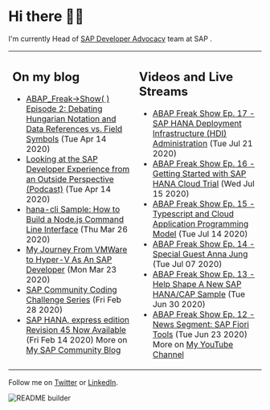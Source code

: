 
# Hi there 👋🏼

I'm currently Head of [SAP Developer Advocacy](https://developers.sap.com/) team at SAP .

<table><tr><td valign="top" width="50%">
 
## On my blog
- [ABAP_Freak->Show( ) Episode 2: Debating Hungarian Notation and Data References vs. Field Symbols](https://blogs.sap.com/?p=1081098) (Tue Apr 14 2020)
- [Looking at the SAP Developer Experience from an Outside Perspective (Podcast)](https://blogs.sap.com/?p=1081026) (Tue Apr 14 2020)
- [hana-cli Sample: How to Build a Node.js Command Line Interface](https://blogs.sap.com/?p=1068798) (Thu Mar 26 2020)
- [My Journey From VMWare to Hyper-V As An SAP Developer](https://blogs.sap.com/?p=1068209) (Mon Mar 23 2020)
- [SAP Community Coding Challenge Series](https://blogs.sap.com/?p=1055043) (Fri Feb 28 2020)
- [SAP HANA, express edition Revision 45 Now Available](https://blogs.sap.com/?p=1048803) (Fri Feb 14 2020)
More on [My SAP Community Blog](https://people.sap.com/thomas.jung#content:blogposts)
</td>
  
<td valign="top" width="50%">
  
## Videos and Live Streams
- [ABAP Freak Show Ep. 17 - SAP HANA Deployment Infrastructure (HDI) Administration](https://www.youtube.com/watch?v=zyHhxZWW40M) (Tue Jul 21 2020)
- [ABAP Freak Show Ep. 16 - Getting Started with SAP HANA Cloud Trial](https://www.youtube.com/watch?v=Wyi5EweH29I) (Wed Jul 15 2020)
- [ABAP Freak Show Ep. 15 - Typescript and Cloud Application Programming Model](https://www.youtube.com/watch?v=z6QDhCr7IA8) (Tue Jul 14 2020)
- [ABAP Freak Show Ep. 14 - Special Guest Anna Jung](https://www.youtube.com/watch?v=-of_EZYuENw) (Tue Jul 07 2020)
- [ABAP Freak Show Ep. 13 - Help Shape A New SAP HANA/CAP Sample](https://www.youtube.com/watch?v=XLPNWOTCKdM) (Tue Jun 30 2020)
- [ABAP Freak Show Ep. 12 - News Segment: SAP Fiori Tools](https://www.youtube.com/watch?v=itxsQO86iDA) (Tue Jun 23 2020)
More on [My YouTube Channel](https://www.youtube.com/channel/UCVLSTvSR7UAd87o_0qoIR4Q)
</td></tr></table>

Follow me on [Twitter](https://twitter.com/thomas_jung) or [LinkedIn](https://www.linkedin.com/in/thomasjungsap/).

![README builder](https://github.com/jung-thomas/jung-thomas/workflows/README%20builder/badge.svg)


